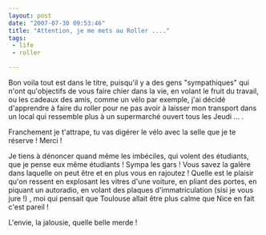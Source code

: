 ```yaml
---
layout: post
date: "2007-07-30 09:53:46"
title: "Attention, je me mets au Roller ...."
tags:
 - life
 - roller

---
```


Bon voila tout est dans le titre, puisqu'il y a des gens "sympathiques" qui n'ont qu'objectifs de vous faire chier dans la vie, en volant le fruit du travail, ou les cadeaux des amis, comme un vélo par exemple, j'ai décidé d'apprendre à faire du roller pour ne pas avoir à laisser mon transport dans un local qui ressemble plus à un supermarché ouvert tous les Jeudi ... .

Franchement je t'attrape, tu vas digérer le vélo avec la selle que je te réserve ! Merci !

Je tiens à dénoncer quand même les imbéciles, qui volent des étudiants, que je pense eux même étudiants !  Sympa les gars ! Vous savez la galère dans laquelle on peut être et en plus vous en rajoutez ! Quelle est le plaisir qu'on ressent en explosant les vitres d'une voiture, en pliant des portes, en piquant un autoradio, en volant des plaques d'immatriculation (sisi je vous jure !) , moi qui pensait que Toulouse allait être plus calme que Nice en fait c'est pareil !

L'envie, la jalousie, quelle belle merde !
